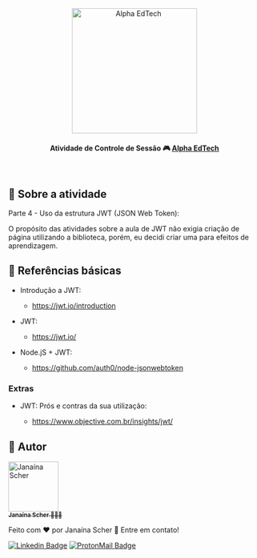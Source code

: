 <div  align="center">
	<a  href="https://www.alphaedtech.org.br/">
	<img  src="https://user-images.githubusercontent.com/79182711/187928980-1c1c834c-d92c-4565-b7b6-9cf5b644873e.png"  alt="Alpha EdTech"  title="Alpha EdTech"  width="250" />
	</a>
	<h4>
		Atividade de Controle de Sessão 🎮
		<a  href="https://www.alphaedtech.org.br/">
		Alpha EdTech
		</a>
	</h4>
</div>
<br />

## 🧐 Sobre a atividade

Parte 4 - Uso da estrutura JWT (JSON Web Token):

O propósito das atividades sobre a aula de JWT não exigia criação de página utilizando a biblioteca, porém, eu decidi criar uma para efeitos de aprendizagem.

## 🔗 Referências básicas

-   Introdução a JWT:

    -   https://jwt.io/introduction

-   JWT:

    -   https://jwt.io/

-   Node.jS + JWT:

    -   https://github.com/auth0/node-jsonwebtoken

### Extras

- JWT: Prós e contras da sua utilização:
	
	- https://www.objective.com.br/insights/jwt/

## 🦸 Autor

<div>
	<a  href="https://github.com/janascher">
		<img src="https://avatars.githubusercontent.com/u/79182711?v=4" width="100px;" alt="Janaína Scher"/>
		<br />
		<sub>
			<b>Janaína Scher</b> 👩🏻‍💻
		</sub>
	</a>
</div>

Feito com ❤️ por Janaína Scher 👋 Entre em contato!

[![Linkedin Badge](https://img.shields.io/badge/LinkedIn-0077B5?style=for-the-badge&logo=linkedin&logoColor=white)](https://www.linkedin.com/in/janainascher/) [![ProtonMail Badge](https://img.shields.io/badge/ProtonMail-8B89CC?style=for-the-badge&logo=protonmail&logoColor=white)](mailto:janainascher@protonmail.com)
